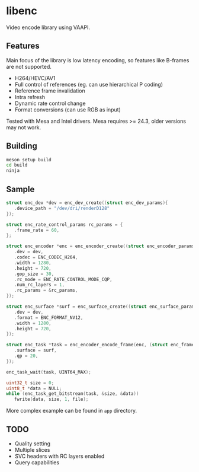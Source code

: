 # libenc

Video encode library using VAAPI.

## Features

Main focus of the library is low latency encoding, so features like B-frames are not supported.

* H264/HEVC/AV1
* Full control of references (eg. can use hierarchical P coding)
* Reference frame invalidation
* Intra refresh
* Dynamic rate control change
* Format conversions (can use RGB as input)

Tested with Mesa and Intel drivers. Mesa requires >= 24.3, older versions may not work.

## Building

```sh
meson setup build
cd build
ninja
```

## Sample

```c
struct enc_dev *dev = enc_dev_create((struct enc_dev_params){
   .device_path = "/dev/dri/renderD128"
});

struct enc_rate_control_params rc_params = {
   .frame_rate = 60,
};

struct enc_encoder *enc = enc_encoder_create((struct enc_encoder_params){
   .dev = dev,
   .codec = ENC_CODEC_H264,
   .width = 1280,
   .height = 720,
   .gop_size = 30,
   .rc_mode = ENC_RATE_CONTROL_MODE_CQP,
   .num_rc_layers = 1,
   .rc_params = &rc_params,
});

struct enc_surface *surf = enc_surface_create((struct enc_surface_params){
   .dev = dev,
   .format = ENC_FORMAT_NV12,
   .width = 1280,
   .height = 720,
});

struct enc_task *task = enc_encoder_encode_frame(enc, (struct enc_frame_params){
   .surface = surf,
   .qp = 20,
});

enc_task_wait(task, UINT64_MAX);

uint32_t size = 0;
uint8_t *data = NULL;
while (enc_task_get_bitstream(task, &size, &data))
   fwrite(data, size, 1, file);
```

More complex example can be found in `app` directory.

## TODO

* Quality setting
* Multiple slices
* SVC headers with RC layers enabled
* Query capabilities
